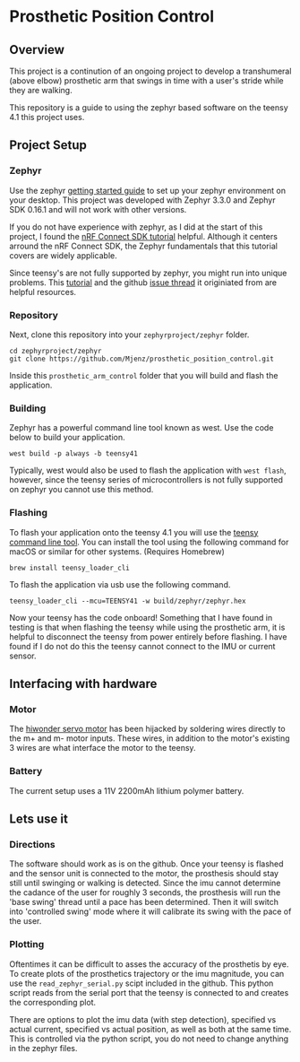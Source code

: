 # Prosthetic Position Control

## Overview
This project is a continution of an ongoing project to develop a transhumeral (above elbow) prosthetic arm that swings in time with a user's stride while they are walking.

This repository is a guide to using the zephyr based software on the teensy 4.1 this project uses.

## Project Setup
### Zephyr
Use the zephyr [getting started guide](https://docs.zephyrproject.org/latest/develop/getting_started/index.html) to set up your zephyr environment on your desktop. This project was developed with Zephyr 3.3.0 and Zephyr SDK 0.16.1 and will not work with other versions.

If you do not have experience with zephyr, as I did at the start of this project, I found the [nRF Connect SDK tutorial](https://academy.nordicsemi.com/courses/nrf-connect-sdk-fundamentals/) helpful. Although it centers arround the nRF Connect SDK, the Zephyr fundamentals that this tutorial covers are widely applicable.

Since teensy's are not fully supported by zephyr, you might run into unique problems. This [tutorial](https://github.com/ufechner7/zephyr_teensy4_test) and the github [issue thread](https://github.com/zephyrproject-rtos/zephyr/issues/30204) it originiated from are helpful resources.
### Repository
Next, clone this repository into your `zephyrproject/zephyr` folder.
```
cd zephyrproject/zephyr
git clone https://github.com/Mjenz/prosthetic_position_control.git
``` 
Inside this `prosthetic_arm_control` folder that you will build and flash the application.

### Building
Zephyr has a powerful command line tool known as west. Use the code below to build your application.
```
west build -p always -b teensy41
```
Typically, west would also be used to flash the application with `west flash`, however, since the teensy series of microcontrollers is not fully supported on zephyr you cannot use this method.

### Flashing
To flash your application onto the teensy 4.1 you will use the [teensy command line tool](https://www.pjrc.com/teensy/loader_cli.html). You can install the tool using the following command for macOS or similar for other systems. (Requires Homebrew)
```
brew install teensy_loader_cli
```

To flash the application via usb use the following command.
```
teensy_loader_cli --mcu=TEENSY41 -w build/zephyr/zephyr.hex
```

Now your teensy has the code onboard! Something that I have found in testing is that when flashing the teensy while using the prosthetic arm, it is helpful to disconnect the teensy from power entirely before flashing. I have found if I do not do this the teensy cannot connect to the IMU or current sensor.

## Interfacing with hardware
### Motor
The [hiwonder servo motor](https://www.hiwonder.com/products/hps-3518sg) has been hijacked by soldering wires directly to the m+ and m- motor inputs. These wires, in addition to the motor's existing 3 wires are what interface the motor to the teensy. 

### Battery
The current setup uses a 11V 2200mAh lithium polymer battery.

## Lets use it
### Directions
The software should work as is on the github. Once your teensy is flashed and the sensor unit is connected to the motor, the prosthesis should stay still until swinging or walking is detected. Since the imu cannot determine the cadance of the user for roughly 3 seconds, the prosthesis will run the 'base swing' thread until a pace has been determined. Then it will switch into 'controlled swing' mode where it will calibrate its swing with the pace of the user.

### Plotting
Oftentimes it can be difficult to asses the accuracy of the prosthetis by eye. To create plots of the prosthetics trajectory or the imu magnitude, you can use the `read_zephyr_serial.py` scipt included in the github. This python script reads from the serial port that the teensy is connected to and creates the corresponding plot. 

There are options to plot the imu data (with step detection), specified vs actual current, specified vs actual position, as well as both at the same time. This is controlled via the python script, you do not need to change anything in the zephyr files.
